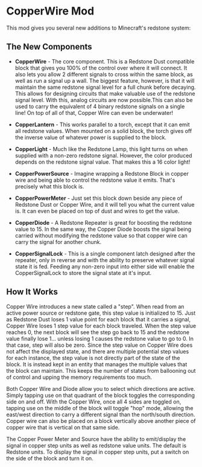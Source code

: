 # CopperWire Mod
This mod gives you several new additions to Minecraft's redstone system:

## The New Components

* **CopperWire** - The core component. This is a Redstone Dust compatible block that gives you 100% of the control over
where it will connect. It also lets you allow 2 different signals to cross within the same block, as well as run a
signal up a wall. The biggest feature, however, is that it will maintain the same redstone signal level for a full chunk
before decaying. This allows for designing circuits that make valuable use of the redstone signal level. With this,
analog circuits are now possible.This can also be used to carry the equivalent of 4 binary redstone signals on a single
line! On top of all of that, Copper Wire can even be underwater!

* **CopperLantern** - This works parallel to a torch, except that it can emit all redstone values. When mounted on a solid
block, the torch gives off the inverse value of whatever power is supplied to the block.

* **CopperLight** - Much like the Redstone Lamp, this light turns on when supplied with a non-zero redstone signal.
However, the color produced depends on the redstone signal value. That makes this a 16 color light!

* **CopperPowerSource** - Imagine wrapping a Redstone Block in copper wire and being able to control the redstone value
it emits. That's precisely what this block is.

* **CopperPowerMeter** - Just set this block down beside any piece of Redstone Dust or Copper Wire, and it will tell you
what the current value is. It can even be placed on top of dust and wires to get the value.

* **CopperDiode** - A Redstone Repeater is great for boosting the redstone value to 15. In the same way, the Copper Diode
boosts the signal being carried without modifying the redstone value so that copper wire can carry the signal for
another chunk.

* **CopperSignalLock** - This is a single component latch designed after the repeater, only in reverse and with the
ability to preserve whatever signal state it is fed. Feeding any non-zero input into either side will enable the
CopperSignalLock to store the signal state at it's input.

## How It Works
Copper Wire introduces a new state called a "step". When read from an active power source or redstone gate, this step
value is initialized to 15. Just as Redstone Dust loses 1 value point for each block that it carries a signal, Copper
Wire loses 1 step value for each block traveled. When the step value reaches 0, the next block will see the step go back
to 15 and the redstone value finally lose 1... unless losing 1 causes the redstone value to go to 0. In that case, step
will also be zero. Since the step value on Copper Wire does not affect the displayed state, and there are multiple
potential step values for each instance, the step value is not directly part of the state of the block. It is instead
kept in an entity that manages the multiple values that the block can maintain. This keeps the number of states from 
ballooning out of control and upping the memory requirements too much.

Both Copper Wire and Diode allow you to select which directions are active. Simply tapping use on that quadrant of the
block toggles the corresponding side on and off. With the Copper Wire, once all 4 sides are toggled on, tapping use on
the middle of the block will toggle "hop" mode, allowing the east/west direction to carry a different signal than the
north/south direction. Copper wire can also be placed on a block vertically above another piece of copper wire that is
vertical on that same side.

The Copper Power Meter and Source have the ability to emit/display the signal in copper step units as well as redstone
value units. The default is Redstone units. To display the signal in copper step units, put a switch on the side of the
block and turn it on.
